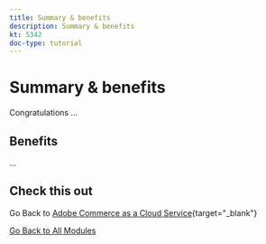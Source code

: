 ```yaml
---
title: Summary & benefits
description: Summary & benefits
kt: 5342
doc-type: tutorial
---
```

# Summary & benefits

Congratulations ...

## Benefits

...

## Check this out

Go Back to [Adobe Commerce as a Cloud Service](./accs.md){target="_blank"}

[Go Back to All Modules](../../../overview.md)
